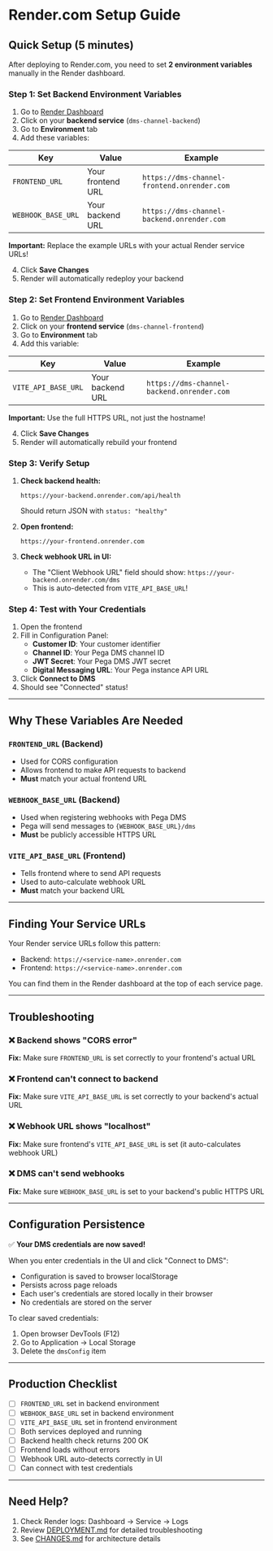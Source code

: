 # Render.com Setup Guide

## Quick Setup (5 minutes)

After deploying to Render.com, you need to set **2 environment variables** manually in the Render dashboard.

### Step 1: Set Backend Environment Variables

1. Go to [Render Dashboard](https://dashboard.render.com)
2. Click on your **backend service** (`dms-channel-backend`)
3. Go to **Environment** tab
4. Add these variables:

| Key | Value | Example |
|-----|-------|---------|
| `FRONTEND_URL` | Your frontend URL | `https://dms-channel-frontend.onrender.com` |
| `WEBHOOK_BASE_URL` | Your backend URL | `https://dms-channel-backend.onrender.com` |

**Important:** Replace the example URLs with your actual Render service URLs!

4. Click **Save Changes**
5. Render will automatically redeploy your backend

### Step 2: Set Frontend Environment Variables

1. Go to [Render Dashboard](https://dashboard.render.com)
2. Click on your **frontend service** (`dms-channel-frontend`)
3. Go to **Environment** tab
4. Add this variable:

| Key | Value | Example |
|-----|-------|---------|
| `VITE_API_BASE_URL` | Your backend URL | `https://dms-channel-backend.onrender.com` |

**Important:** Use the full HTTPS URL, not just the hostname!

4. Click **Save Changes**
5. Render will automatically rebuild your frontend

### Step 3: Verify Setup

1. **Check backend health:**
   ```
   https://your-backend.onrender.com/api/health
   ```
   Should return JSON with `status: "healthy"`

2. **Open frontend:**
   ```
   https://your-frontend.onrender.com
   ```

3. **Check webhook URL in UI:**
   - The "Client Webhook URL" field should show:
     `https://your-backend.onrender.com/dms`
   - This is auto-detected from `VITE_API_BASE_URL`!

### Step 4: Test with Your Credentials

1. Open the frontend
2. Fill in Configuration Panel:
   - **Customer ID**: Your customer identifier
   - **Channel ID**: Your Pega DMS channel ID
   - **JWT Secret**: Your Pega DMS JWT secret
   - **Digital Messaging URL**: Your Pega instance API URL
3. Click **Connect to DMS**
4. Should see "Connected" status!

---

## Why These Variables Are Needed

### `FRONTEND_URL` (Backend)
- Used for CORS configuration
- Allows frontend to make API requests to backend
- **Must** match your actual frontend URL

### `WEBHOOK_BASE_URL` (Backend)
- Used when registering webhooks with Pega DMS
- Pega will send messages to `{WEBHOOK_BASE_URL}/dms`
- **Must** be publicly accessible HTTPS URL

### `VITE_API_BASE_URL` (Frontend)
- Tells frontend where to send API requests
- Used to auto-calculate webhook URL
- **Must** match your backend URL

---

## Finding Your Service URLs

Your Render service URLs follow this pattern:
- Backend: `https://<service-name>.onrender.com`
- Frontend: `https://<service-name>.onrender.com`

You can find them in the Render dashboard at the top of each service page.

---

## Troubleshooting

### ❌ Backend shows "CORS error"
**Fix:** Make sure `FRONTEND_URL` is set correctly to your frontend's actual URL

### ❌ Frontend can't connect to backend
**Fix:** Make sure `VITE_API_BASE_URL` is set correctly to your backend's actual URL

### ❌ Webhook URL shows "localhost"
**Fix:** Make sure frontend's `VITE_API_BASE_URL` is set (it auto-calculates webhook URL)

### ❌ DMS can't send webhooks
**Fix:** Make sure `WEBHOOK_BASE_URL` is set to your backend's public HTTPS URL

---

## Configuration Persistence

✅ **Your DMS credentials are now saved!**

When you enter credentials in the UI and click "Connect to DMS":
- Configuration is saved to browser localStorage
- Persists across page reloads
- Each user's credentials are stored locally in their browser
- No credentials are stored on the server

To clear saved credentials:
1. Open browser DevTools (F12)
2. Go to Application → Local Storage
3. Delete the `dmsConfig` item

---

## Production Checklist

- [ ] `FRONTEND_URL` set in backend environment
- [ ] `WEBHOOK_BASE_URL` set in backend environment
- [ ] `VITE_API_BASE_URL` set in frontend environment
- [ ] Both services deployed and running
- [ ] Backend health check returns 200 OK
- [ ] Frontend loads without errors
- [ ] Webhook URL auto-detects correctly in UI
- [ ] Can connect with test credentials

---

## Need Help?

1. Check Render logs: Dashboard → Service → Logs
2. Review [DEPLOYMENT.md](./DEPLOYMENT.md) for detailed troubleshooting
3. See [CHANGES.md](./CHANGES.md) for architecture details
